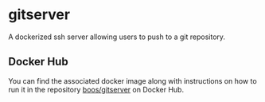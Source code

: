 # gitserver
A dockerized ssh server allowing users to push to a git repository.

## Docker Hub
You can find the associated docker image along with instructions on how to run it in the repository [boos/gitserver](https://cloud.docker.com/u/boos/repository/docker/boos/gitserver) on Docker Hub.
